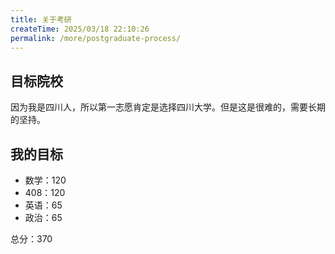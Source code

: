 ```yaml
---
title: 关于考研
createTime: 2025/03/18 22:10:26
permalink: /more/postgraduate-process/
---
```

## 目标院校
因为我是四川人，所以第一志愿肯定是选择四川大学。但是这是很难的，需要长期的坚持。

## 我的目标
- 数学：120
- 408：120
- 英语：65
- 政治：65

总分：370

